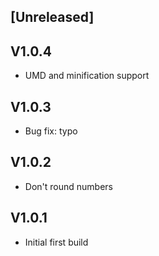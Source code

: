 ## [Unreleased]

## V1.0.4
- UMD and minification support

## V1.0.3
- Bug fix: typo

## V1.0.2
- Don't round numbers

## V1.0.1
- Initial first build